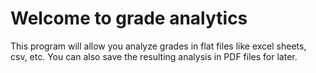# Welcome to grade analytics
This program will allow you analyze grades in flat files like excel sheets, csv, etc. You can also save the resulting analysis in PDF files for later.
